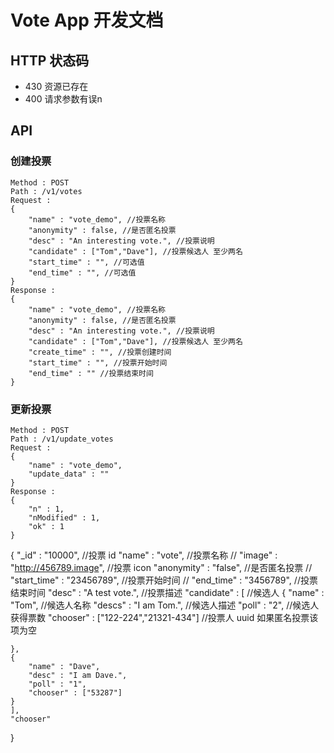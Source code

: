 # Vote App 开发文档

## HTTP 状态码

* 430 资源已存在
* 400 请求参数有误n

## API

### 创建投票

```
Method : POST
Path : /v1/votes
Request : 
{
	"name" : "vote_demo", //投票名称
	"anonymity" : false, //是否匿名投票
	"desc" : "An interesting vote.", //投票说明
	"candidate" : ["Tom","Dave"], //投票候选人 至少两名
	"start_time" : "", //可选值
	"end_time" : "", //可选值
}
Response : 
{
	"name" : "vote_demo", //投票名称
	"anonymity" : false, //是否匿名投票
	"desc" : "An interesting vote.", //投票说明
	"candidate" : ["Tom","Dave"], //投票候选人 至少两名
	"create_time" : "", //投票创建时间
	"start_time" : "", //投票开始时间
	"end_time" : "" //投票结束时间
}
```

### 更新投票
```
Method : POST
Path : /v1/update_votes
Request : 
{
	"name" : "vote_demo",
	"update_data" : ""
}
Response : 
{
	"n" : 1,
	"nModified" : 1,
	"ok" : 1
}
```


{
	"_id" : "10000", //投票 id
	"name" : "vote", //投票名称
//	"image" : "http://456789.image", //投票 icon
	"anonymity" : "false", //是否匿名投票
	// "start_time" : "23456789", //投票开始时间
	// "end_time" : "3456789", //投票结束时间 
	"desc" : "A test vote.", //投票描述
	"candidate" : [ //候选人
	{
		"name" : "Tom", //候选人名称
		"descs" : "I am Tom.", //候选人描述
		"poll" : "2", //候选人获得票数
		"chooser" : ["122-224","21321-434"] //投票人 uuid 如果匿名投票该项为空

	},
	{
		"name" : "Dave",
		"desc" : "I am Dave.",
		"poll" : "1",
		"chooser" : ["53287"]
	}
	],
	"chooser"
}

